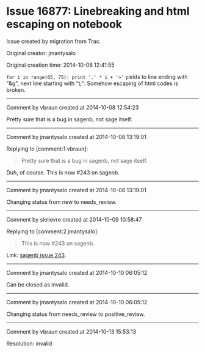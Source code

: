 # Issue 16877: Linebreaking and html escaping on notebook

Issue created by migration from Trac.

Original creator: jmantysalo

Original creation time: 2014-10-08 12:41:55

`for i in range(65, 75): print '.' * i + '>'` yields to line ending with "&g\", next line starting with "t;". Somehow escaping of html codes is broken.



---

Comment by vbraun created at 2014-10-08 12:54:23

Pretty sure that is a bug in sagenb, not sage itself.


---

Comment by jmantysalo created at 2014-10-08 13:19:01

Replying to [comment:1 vbraun]:
> Pretty sure that is a bug in sagenb, not sage itself.

Duh, of course. This is now #243 on sagenb.


---

Comment by jmantysalo created at 2014-10-08 13:19:01

Changing status from new to needs_review.


---

Comment by slelievre created at 2014-10-09 10:58:47

Replying to [comment:2 jmantysalo]:
> This is now #243 on sagenb.

Link: [sagenb issue 243](https://github.com/sagemath/sagenb/issues/243).


---

Comment by jmantysalo created at 2014-10-10 06:05:12

Can be closed as invalid.


---

Comment by jmantysalo created at 2014-10-10 06:05:12

Changing status from needs_review to positive_review.


---

Comment by vbraun created at 2014-10-13 15:53:13

Resolution: invalid
